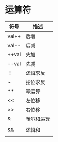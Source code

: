 # 运算符
| 符号  | 描述       |
| ----- | ---------- |
| val++ | 后增       |
| val-- | 后减       |
| ++val | 先加       |
| --val | 先减       |
| ！    | 逻辑求反   |
| \~    | 按位求反   |
| \*\*  | 幂运算     |
| <<    | 左位移     |
| >>    | 右位移     |
| &     | 布尔和运算 |
|       |            |
| &&    | 逻辑和     |
|       |            |